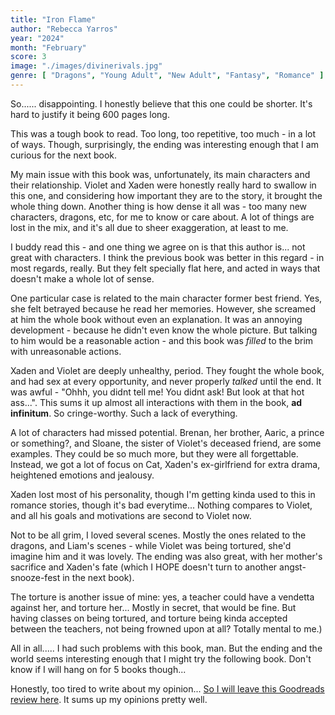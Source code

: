 ```yaml
---
title: "Iron Flame"
author: "Rebecca Yarros"
year: "2024"
month: "February"
score: 3
image: "./images/divinerivals.jpg"
genre: [ "Dragons", "Young Adult", "New Adult", "Fantasy", "Romance" ]
---
```


So...... disappointing. I honestly believe that this one could be shorter. It's hard to justify it being 600 pages long.

This was a tough book to read. Too long, too repetitive, too much - in a lot of ways. Though, surprisingly, the ending was interesting enough that I am curious for the next book.

My main issue with this book was, unfortunately, its main characters and their relationship. Violet and Xaden were honestly really hard to swallow in this one, and considering how important they are to the story, it brought the whole thing down. Another thing is how dense it all was - too many new characters, dragons, etc, for me to know or care about. A lot of things are lost in the mix, and it's all due to sheer exaggeration, at least to me.

I buddy read this - and one thing we agree on is that this author is... not great with characters. I think the previous book was better in this regard - in most regards, really. But they felt specially flat here, and acted in ways that doesn't make a whole lot of sense.

One particular case is related to the main character former best friend. Yes, she felt betrayed because he read her memories. However, she screamed at him the whole book without even an explanation. It was an annoying development - because he didn't even know the whole picture. But talking to him would be a reasonable action - and this book was *filled* to the brim with unreasonable actions.

Xaden and Violet are deeply unhealthy, period. They fought the whole book, and had sex at every opportunity, and never properly *talked* until the end. It was awful - "Ohhh, you didnt tell me! You didnt ask! But look at that hot ass...". This sums it up almost all interactions with them in the book, **ad infinitum**. So cringe-worthy. Such a lack of everything.

A lot of characters had missed potential. Brenan, her brother, Aaric, a prince or something?, and Sloane, the sister of Violet's deceased friend, are some examples. They could be so much more, but they were all forgettable. Instead, we got a lot of focus on Cat, Xaden's ex-girlfriend for extra drama, heightened emotions and jealousy.

Xaden lost most of his personality, though I'm getting kinda used to this in romance stories, though it's bad everytime... Nothing compares to Violet, and all his goals and motivations are second to Violet now.

Not to be all grim, I loved several scenes. Mostly the ones related to the dragons, and Liam's scenes - while Violet was being tortured, she'd imagine him and it was lovely. The ending was also great, with her mother's sacrifice and Xaden's fate (which I HOPE doesn't turn to another angst-snooze-fest in the next book).

The torture is another issue of mine: yes, a teacher could have a vendetta against her, and torture her... Mostly in secret, that would be fine. But having classes on being tortured, and torture being kinda accepted between the teachers, not being frowned upon at all? Totally mental to me.)

All in all..... I had such problems with this book, man. But the ending and the world seems interesting enough that I might try the following book. Don't know if I will hang on for 5 books though...

Honestly, too tired to write about my opinion... [So I will leave this Goodreads review here](https://www.goodreads.com/review/show/5927048115). It sums up my opinions pretty well.